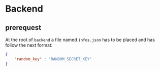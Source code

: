 # Backend

## prerequest

At the root of `backend` a file named `infos.json` has to be placed and has follow the next format:

```json
{
    "random_key" : "RANDOM_SECRET_KEY"
}
```